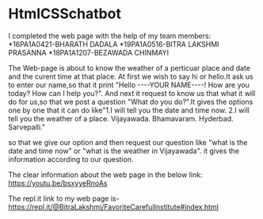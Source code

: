 # HtmlCSSchatbot
I completed the web page with the help of my team members:
    *16PA1A0421-BHARATH DADALA
    *19PA1A0516-BITRA LAKSHMI PRASANNA
    *18PA1A1207-BEZAWADA CHINMAYI

The Web-page is about to know the weather of a perticuar place and date and the curent time at that place.
At first we wish to say hi or hello.It ask us to enter our name,so that it print "Hello ----YOUR NAME----! How are you today? How can I help you?".
And next it request to know us that what it will do for us,so that we post a question "What do you do?".It gives the options one by one that it can do like"1.I will tell you the date and time now.
2.I will tell you the weather of a place.
Vijayawada.
Bhamavaram.
Hyderbad.
Sarvepalli."

so that we give our option and then request our question like "what is the date and time now" or "what is the weather in Vijayawada".
it gives the information according to our question.



The clear information about the web page in the below link:
         https://youtu.be/bsxyyeRnoAs
         
         
 The repl.it link to my web page is-
        https://repl.it/@BitraLakshmi/FavoriteCarefulInstitute#index.html
